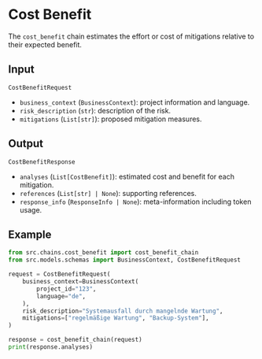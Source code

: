 # Cost Benefit

The `cost_benefit` chain estimates the effort or cost of mitigations relative to their expected benefit.

## Input

`CostBenefitRequest`
- `business_context` (`BusinessContext`): project information and language.
- `risk_description` (`str`): description of the risk.
- `mitigations` (`List[str]`): proposed mitigation measures.

## Output

`CostBenefitResponse`
- `analyses` (`List[CostBenefit]`): estimated cost and benefit for each mitigation.
- `references` (`List[str] | None`): supporting references.
- `response_info` (`ResponseInfo | None`): meta-information including token usage.

## Example

```python
from src.chains.cost_benefit import cost_benefit_chain
from src.models.schemas import BusinessContext, CostBenefitRequest

request = CostBenefitRequest(
    business_context=BusinessContext(
        project_id="123",
        language="de",
    ),
    risk_description="Systemausfall durch mangelnde Wartung",
    mitigations=["regelmäßige Wartung", "Backup-System"],
)

response = cost_benefit_chain(request)
print(response.analyses)
```
